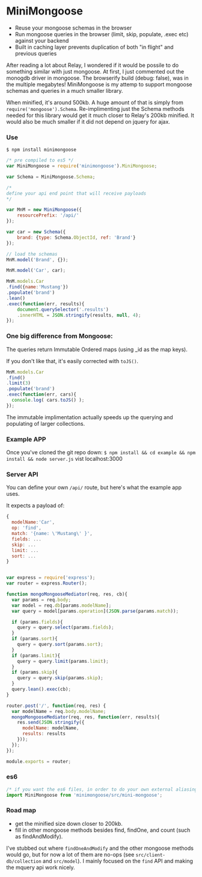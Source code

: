 # MiniMongoose

 - Reuse your mongoose schemas in the browser
 - Run mongoose queries in the browser (limit, skip, populate, .exec etc) against your backend
 - Built in caching layer prevents duplication of both "in flight" and previous queries

After reading a lot about Relay, I wondered if it would be possile to do something similar with just mongoose. At first, I just commented out the monogdb driver in mongoose. The browserify build (debug: false), was in the multiple megabytes! MiniMongoose is my attemp to support mongoose schemas and queries in a much smaller library.

When minified, it's around 500kb. A huge amount of that is simply from `require('mongoose').Schema`. Re-implimenting just the Schema methods needed for this library would get it much closer to Relay's 200kb minified. It would also be much smaller if it did not depend on jquery for ajax.

### Use

`$ npm install minimongoose`

~~~js
/* pre compiled to es5 */
var MiniMongoose = require('minimongoose').MiniMongoose;

var Schema = MiniMongoose.Schema;

/* 
define your api end point that will receive payloads
*/

var MnM = new MiniMongoose({
    resourcePrefix: '/api/'
});

var car = new Schema({
    brand: {type: Schema.ObjectId, ref: 'Brand'}
});

// load the schemas
MnM.model('Brand', {});

MnM.model('Car', car);

MnM.models.Car
.find({name:'Mustang'})
.populate('brand')
.lean()
.exec(function(err, results){
    document.querySelector('.results')
    .innerHTML = JSON.stringify(results, null, 4);
});
~~~

### One big difference from Mongoose:

 The queries return Immutable Ordered maps (using _id as the map keys).

 If you don't like that, it's easily corrected with `toJS()`.

~~~js
MnM.models.Car
.find()
.limit(3)
.populate('brand')
.exec(function(err, cars){
  console.log( cars.toJS() );
});
~~~

The immutable implimentation actually speeds up the querying and populating of larger collections.

### Example APP

Once you've cloned the git repo down:
`$ npm install && cd example && npm install && node server.js`
vist localhost:3000


### Server API
You can define your own `/api/` route, but here's what the example app uses.

It expects a payload of:
~~~js
{
  modelName:'Car',
  op: 'find',
  match: '{name: \'Mustang\' }',
  fields: ...
  skip: ...
  limit: ...
  sort: ...
}
~~~

~~~js

var express = require('express');
var router = express.Router();

function mongoMongooseMediator(req, res, cb){
  var params = req.body;
  var model = req.db[params.modelName];
  var query = model[params.operation](JSON.parse(params.match));

  if (params.fields){
    query = query.select(params.fields);
  }
  if (params.sort){
    query = query.sort(params.sort);
  }
  if (params.limit){
    query = query.limit(params.limit);
  }
  if (params.skip){
    query = query.skip(params.skip);
  }
  query.lean().exec(cb);
}

router.post('/', function(req, res) {
  var modelName = req.body.modelName;
  mongoMongooseMediator(req, res, function(err, results){
    res.send(JSON.stringify({
      modelName: modelName,
      results: results
    }));
  });
});

module.exports = router;

~~~


### es6

~~~js
/* if you want the es6 files, in order to do your own external aliasing for libraries like jquery etc */ 
import MiniMongoose from 'minimongoose/src/mini-mongoose';
~~~

### Road map
 - get the minified size down closer to 200kb.
 - fill in other mongoose methods besides find, findOne, and count (such as findAndModify).

I've stubbed out where `findOneAndModify` and the other mongoose methods would go, but for now a lot of them are no-ops (see `src/client-db/collection` and `src/model`).
I mainly focused on the `find` API and making the mquery api work nicely.